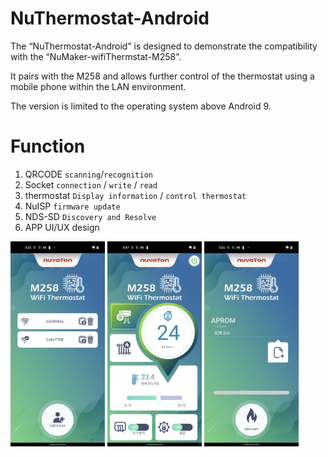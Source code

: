 # NuThermostat-Android
 
The “NuThermostat-Android” is designed to demonstrate the compatibility with the “NuMaker-wifiThermstat-M258”. 

It pairs with the M258 and allows further control of the thermostat using a mobile phone within the LAN environment.

The version is limited to the operating system above Android 9.

# Function 
1. QRCODE `scanning`/`recognition`
2. Socket `connection` / `write` / `read`
3. thermostat `Display information` / `control thermostat`
4. NuISP `firmware update`
5. NDS-SD `Discovery and Resolve`
6. APP UI/UX design

<p float="left">
<img src="https://github.com/OpenNuvoton/NuThermostat-Android/blob/main/Screenshot_20230428-172543.png" alt="Cover" width="30%"/>
<img src="https://github.com/OpenNuvoton/NuThermostat-Android/blob/main/Screenshot_20230331-154717.png" alt="Cover" width="30%"/>
<img src="https://github.com/OpenNuvoton/NuThermostat-Android/blob/main/Screenshot_20230428-172617.png" alt="Cover" width="30%"/>
</p>
